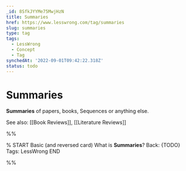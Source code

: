 ```yaml
---
_id: 8SfkJYYMe75MwjHzN
title: Summaries
href: https://www.lesswrong.com/tag/summaries
slug: summaries
type: tag
tags:
  - LessWrong
  - Concept
  - Tag
synchedAt: '2022-09-01T09:42:22.318Z'
status: todo
---
```


# Summaries

**Summaries** of papers, books, Sequences or anything else.

See also: [[Book Reviews]], [[Literature Reviews]]


%%

% START
Basic (and reversed card)
What is **Summaries**?
Back: {TODO}
Tags: LessWrong
END
<!--ID: 1663156966754-->


%%
	
